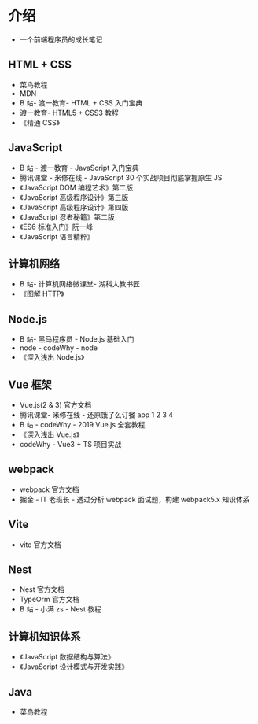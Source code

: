 # 介绍

- 一个前端程序员的成长笔记

## HTML + CSS

- 菜鸟教程
- MDN
- B 站- 渡一教育- HTML + CSS 入门宝典
- 渡一教育- HTML5 + CSS3 教程
- 《精通 CSS》

## JavaScript

- B 站 - 渡一教育 - JavaScript 入门宝典
- 腾讯课堂 - 米修在线 - JavaScript 30 个实战项目彻底掌握原生 JS
- 《JavaScript DOM 编程艺术》第二版
- 《JavaScript 高级程序设计》第三版
- 《JavaScript 高级程序设计》第四版
- 《JavaScript 忍者秘籍》第二版
- 《ES6 标准入门》阮一峰
- 《JavaScript 语言精粹》

## 计算机网络

- B 站- 计算机网络微课堂- 湖科大教书匠
- 《图解 HTTP》

## Node.js

- B 站- 黑马程序员 - Node.js 基础入门
- node - codeWhy - node
- 《深入浅出 Node.js》

## Vue 框架

- Vue.js(2 & 3) 官方文档
- 腾讯课堂- 米修在线 - 还原饿了么订餐 app 1 2 3 4
- B 站 - codeWhy - 2019 Vue.js 全套教程
- 《深入浅出 Vue.js》
- codeWhy - Vue3 + TS 项目实战

## webpack

- webpack 官方文档
- 掘金 - IT 老班长 - 透过分析 webpack 面试题，构建 webpack5.x 知识体系

## Vite

- vite 官方文档

## Nest

- Nest 官方文档
- TypeOrm 官方文档
- B 站 - 小满 zs - Nest 教程

## 计算机知识体系

- 《JavaScript 数据结构与算法》
- 《JavaScript 设计模式与开发实践》

## Java

- 菜鸟教程
